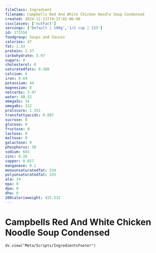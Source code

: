 ```yaml
---
fileClass: Ingredient
filename: Campbells Red And White Chicken Noodle Soup Condensed
created: 2024-12-21T19:27:02-06:00
cssclasses: ['nutFact']
servings: ['Default | 100g','1/2 cup | 123']
id: 171556
foodgroup: Soups and Sauces
calories: 47
fat: 1.53
protein: 2.37
carbohydrate: 5.97
sugars: 0
cholesterol: 8
saturatedfats: 0.388
calcium: 6
iron: 0.69
potassium: 44
magnesium: 8
netcarbs: 5.97
water: 88.32
omega3s: 14
omega6s: 312
pralscore: 1.351
transfattyacids: 0.007
sucrose: 0
glucose: 0
fructose: 0
lactose: 0
maltose: 0
galactose: 0
phosphorus: 38
sodium: 683
zinc: 0.28
copper: 0.027
manganese: 0.1
monounsaturatedfat: 534
polyunsaturatedfat: 335
ala: 14
epa: 0
dpa: 0
dha: 0
200calorieweight: 425.532
---
```


# Campbells Red And White Chicken Noodle Soup Condensed

```dataviewjs
dv.view("Meta/Scripts/IngredientsFooter")
```